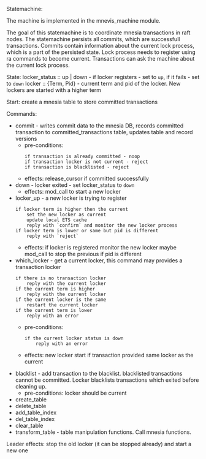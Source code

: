 Statemachine:

The machine is implemented in the mnevis_machine module.

The goal of this statemachine is to coordinate mnesia transactions in raft nodes.
The statemachine persists all commits, which are successfull transactions.
Commits contain information about the current lock process, which is a part of
the persisted state.
Lock process needs to register using ra commands to become current.
Transactions can ask the machine about the current lock process.

State:
    locker_status :: up | down - if locker registers - set to `up`, if it fails - set to `down`
    locker :: {Term, Pid} - current term and pid of the locker. New lockers are started with a higher term

Start:
    create a mnesia table to store committed transactions

Commands:
* commit - writes commit data to the mnesia DB, records committed transaction to committed_transactions table, updates table and record versions
  * pre-conditions:
    ```
    if transaction is already committed - noop
    if transaction locker is not current - reject
    if transaction is blacklisted - reject
    ```
  * effects:
    release_cursor if committed successfully
* down - locker exited - set locker_status to `down`
  * effects:
    mod_call to start a new locker
* locker_up - a new locker is trying to register
    ```
    if locker term is higher then the current
        set the new locker as current
        update local ETS cache
        reply with `confirm` and monitor the new locker process
    if locker term is lower or same but pid is different
        reply with `reject`
    ```
  * effects:
    if locker is registered
        monitor the new locker
        maybe mod_call to stop the previous if pid is different
* which_locker - get a current locker, this command may provides a transaction locker
    ```
    if there is no transaction locker
        reply with the current locker
    if the current term is higher
        reply with the current locker
    if the current locker is the same
        restart the current locker
    if the current term is lower
        reply with an error
    ```
  * pre-conditions:
    ```
    if the current locker status is down
        reply with an error
    ```

  * effects:
    new locker start if transaction provided same locker as the current
* blacklist - add transaction to the blacklist. blacklisted transactions cannot be committed. Locker blacklists transactions which exited before cleaning up.
  * pre-conditions:
    locker should be current
* create_table
* delete_table
* add_table_index
* del_table_index
* clear_table
* transform_table - table manipulation functions. Call mnesia functions.

Leader effects:
    stop the old locker (it can be stopped already) and start a new one
